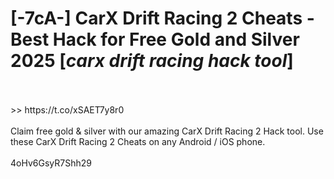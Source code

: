 # [-7cA-] CarX Drift Racing 2 Cheats - Best Hack for Free Gold and Silver 2025 [*carx drift racing hack tool*]
<br>
<br> >> https://t.co/xSAET7y8r0

<br>
<br>Claim free gold & silver with our amazing CarX Drift Racing 2 Hack tool. Use these CarX Drift Racing 2 Cheats on any Android / iOS phone.
<br>
<br>4oHv6GsyR7Shh29

